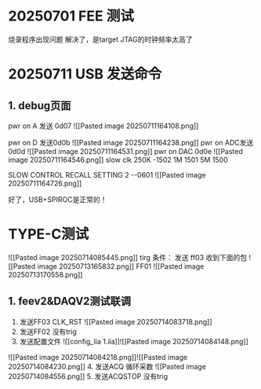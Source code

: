 
# 20250701 FEE 测试

烧录程序出现问题
解决了，是target JTAG的时钟频率太高了


# 20250711  USB 发送命令


## 1.  debug页面
pwr on A 发送 0d07
![[Pasted image 20250711164108.png]]
 
pwr on D 发送0d0b
![[Pasted image 20250711164238.png]]
pwr on ADC发送 0d0d
![[Pasted image 20250711164531.png]]
pwr  on DAC 0d0e
![[Pasted image 20250711164546.png]]
slow clk 250K -1502 1M 1501 5M 1500


SLOW CONTROL RECALL SETTING 2 --0601
![[Pasted image 20250711164726.png]]

好了，USB+SPIROC是正常的！

# TYPE-C测试
![[Pasted image 20250714085445.png]]
tirg 条件：
发送 ff03 收到下面的包
![[Pasted image 20250713165832.png]]
FF01
![[Pasted image 20250713170558.png]]


## 1.  feev2&DAQV2测试联调
1. 发送FF03 CLK_RST
![[Pasted image 20250714083718.png]]
2. 发送FF02
没有trig
3. 发送配置文件 
![[config_lia 1.ila]]![[Pasted image 20250714084148.png]]


![[Pasted image 20250714084218.png]]![[Pasted image 20250714084230.png]]
4. 发送ACQ 循环采数
![[Pasted image 20250714084556.png]]
5. 发送ACQSTOP 没有trig